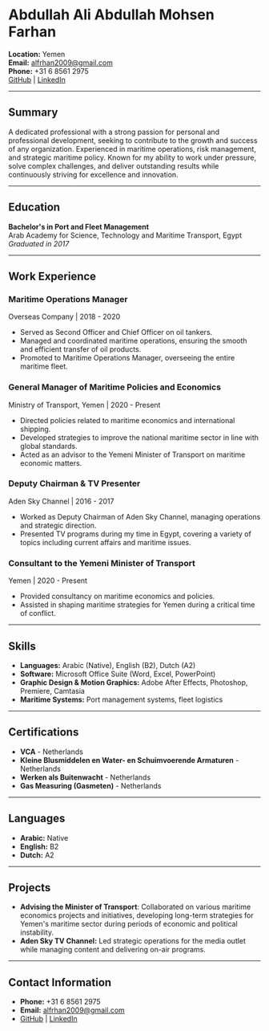 # Abdullah Ali Abdullah Mohsen Farhan

**Location:** Yemen  
**Email:** alfrhan2009@gmail.com  
**Phone:** +31 6 8561 2975  
[GitHub](https://github.com/your-github) | [LinkedIn](https://linkedin.com/in/your-linkedin)

---

## Summary

A dedicated professional with a strong passion for personal and professional development, seeking to contribute to the growth and success of any organization. Experienced in maritime operations, risk management, and strategic maritime policy. Known for my ability to work under pressure, solve complex challenges, and deliver outstanding results while continuously striving for excellence and innovation.

---

## Education

**Bachelor's in Port and Fleet Management**  
Arab Academy for Science, Technology and Maritime Transport, Egypt  
*Graduated in 2017*

---

## Work Experience

### **Maritime Operations Manager**  
Overseas Company | 2018 - 2020  
- Served as Second Officer and Chief Officer on oil tankers.
- Managed and coordinated maritime operations, ensuring the smooth and efficient transfer of oil products.
- Promoted to Maritime Operations Manager, overseeing the entire maritime fleet.

### **General Manager of Maritime Policies and Economics**  
Ministry of Transport, Yemen | 2020 - Present  
- Directed policies related to maritime economics and international shipping.
- Developed strategies to improve the national maritime sector in line with global standards.
- Acted as an advisor to the Yemeni Minister of Transport on maritime economic matters.

### **Deputy Chairman & TV Presenter**  
Aden Sky Channel | 2016 - 2017  
- Worked as Deputy Chairman of Aden Sky Channel, managing operations and strategic direction.
- Presented TV programs during my time in Egypt, covering a variety of topics including current affairs and maritime issues.

### **Consultant to the Yemeni Minister of Transport**  
Yemen | 2020 - Present  
- Provided consultancy on maritime economics and policies.
- Assisted in shaping maritime strategies for Yemen during a critical time of conflict.

---

## Skills

- **Languages:** Arabic (Native), English (B2), Dutch (A2)
- **Software:** Microsoft Office Suite (Word, Excel, PowerPoint)
- **Graphic Design & Motion Graphics:** Adobe After Effects, Photoshop, Premiere, Camtasia
- **Maritime Systems:** Port management systems, fleet logistics

---

## Certifications

- **VCA** - Netherlands  
- **Kleine Blusmiddelen en Water- en Schuimvoerende Armaturen** - Netherlands  
- **Werken als Buitenwacht** - Netherlands  
- **Gas Measuring (Gasmeten)** - Netherlands

---

## Languages

- **Arabic:** Native  
- **English:** B2  
- **Dutch:** A2  

---

## Projects

- **Advising the Minister of Transport**: Collaborated on various maritime economics projects and initiatives, developing long-term strategies for Yemen's maritime sector during periods of economic and political instability.
- **Aden Sky TV Channel:** Led strategic operations for the media outlet while managing content and delivering on-air programs.

---

## Contact Information

- **Phone:** +31 6 8561 2975  
- **Email:** alfrhan2009@gmail.com  
- [GitHub](https://github.com/your-github) | [LinkedIn](https://linkedin.com/in/your-linkedin)

